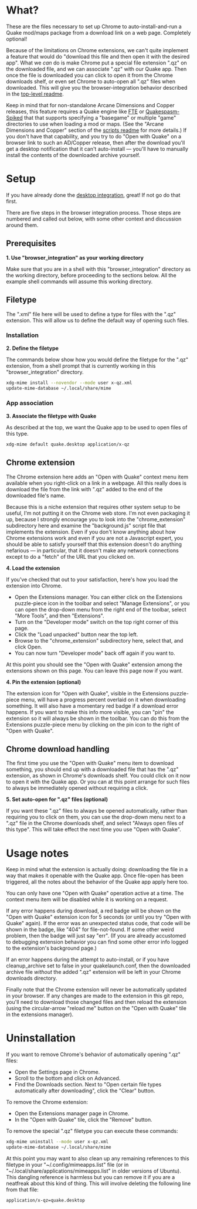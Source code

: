 # What?

These are the files necessary to set up Chrome to auto-install-and-run a Quake mod/maps package from a download link on a web page. Completely optional!

Because of the limitations on Chrome extensions, we can't quite implement a feature that would do "download this file and then open it with the desired app". What we *can* do is make Chrome put a special file extension ".qz" on the downloaded file, and we can associate ".qz" with our Quake app. Then once the file is downloaded you can click to open it from the Chrome downloads shelf, or even set Chrome to auto-open all ".qz" files when downloaded. This will give you the browser-integration behavior described in the [top-level readme](../README.md).

Keep in mind that for non-standalone Arcane Dimensions and Copper releases, this feature requires a Quake engine like [FTE](http://fte.triptohell.info/) or [Quakespasm-Spiked](http://triptohell.info/moodles/qss/) that that supports specifying a "basegame" or multiple "game" directories to use when loading a mod or maps. (See the "Arcane Dimensions and Copper" section of the [scripts readme](../scripts/README.md) for more details.) If you don't have that capability, and you try to do "Open with Quake" on a browser link to such an AD/Copper release, then after the download you'll get a desktop notification that it can't auto-install &mdash; you'll have to manually install the contents of the downloaded archive yourself.

# Setup

If you have already done the [desktop integration](../desktop_integration/README.md), great! If not go do that first.

There are five steps in the browser integration process. Those steps are numbered and called out below, with some other context and discussion around them.

## Prerequisites

**1. Use "browser_integration" as your working directory**

Make sure that you are in a shell with this "browser_integration" directory as the working directory, before proceeding to the sections below. All the example shell commands will assume this working directory.

## Filetype

The ".xml" file here will be used to define a type for files with the ".qz" extension. This will allow us to define the default way of opening such files.

### Installation

**2. Define the filetype**

The commands below show how you would define the filetype for the ".qz" extension, from a shell prompt that is currently working in this "browser_integration" directory.
```bash
xdg-mime install --novendor --mode user x-qz.xml
update-mime-database ~/.local/share/mime
```

### App association

**3. Associate the filetype with Quake**

As described at the top, we want the Quake app to be used to open files of this type.
```bash
xdg-mime default quake.desktop application/x-qz
```

## Chrome extension

The Chrome extension here adds an "Open with Quake" context menu item available when you right-click on a link in a webpage. All this really does is download the file from the link with ".qz" added to the end of the downloaded file's name.

Because this is a niche extension that requires other system setup to be useful, I'm not putting it on the Chrome web store. I'm not even packaging it up, because I strongly encourage you to look into the "chrome_extension" subdirectory here and examine the "background.js" script file that implements the extension. Even if you don't know anything about how Chrome extensions work and even if you are not a Javascript expert, you should be able to satisfy yourself that this extension doesn't do anything nefarious &mdash; in particular, that it doesn't make any network connections except to do a "fetch" of the URL that you clicked on.

**4. Load the extension**

If you've checked that out to your satisfaction, here's how you load the extension into Chrome.
* Open the Extensions manager. You can either click on the Extensions puzzle-piece icon in the toolbar and select "Manage Extensions", or you can open the drop-down menu from the right end of the toolbar, select "More Tools", and then "Extensions".
* Turn on the "Developer mode" switch on the top right corner of this page.
* Click the "Load unpacked" button near the top left.
* Browse to the "chrome_extension" subdirectory here, select that, and click Open.
* You can now turn "Developer mode" back off again if you want to.

At this point you should see the "Open with Quake" extension among the extensions shown on this page. You can leave this page now if you want.

**4. Pin the extension (optional)**

The extension icon for "Open with Quake", visible in the Extensions puzzle-piece menu, will have a progress percent overlaid on it when downloading something. It will also have a momentary red badge if a download error happens. If you want to make this info more visible, you can "pin" the extension so it will always be shown in the toolbar. You can do this from the Extensions puzzle-piece menu by clicking on the pin icon to the right of "Open with Quake".

## Chrome download handling

The first time you use the "Open with Quake" menu item to download something, you should end up with a downloaded file that has the ".qz" extension, as shown in Chrome's downloads shelf. You could click on it now to open it with the Quake app. Or you can at this point arrange for such files to always be immediately opened without requiring a click.

**5. Set auto-open for ".qz" files (optional)**

If you want these ".qz" files to always be opened automatically, rather than requiring you to click on them, you can use the drop-down menu next to a ".qz" file in the Chrome downloads shelf, and select "Always open files of this type". This will take effect the next time you use "Open with Quake".

# Usage notes

Keep in mind what the extension is actually doing: downloading the file in a way that makes it openable with the Quake app. Once file-open has been triggered, all the notes about the behavior of the Quake app apply here too.

You can only have one "Open with Quake" operation active at a time. The context menu item will be disabled while it is working on a request.

If any error happens during download, a red badge will be shown on the "Open with Quake" extension icon for 5 seconds (or until you try "Open with Quake" again). If the error was an unexpected status code, that code will be shown in the badge, like "404" for file-not-found. If some other weird problem, then the badge will just say "err". (If you are already accustomed to debugging extension behavior you can find some other error info logged to the extension's background page.)

If an error happens during the attempt to auto-install, or if you have cleanup_archive set to false in your quakelaunch.conf, then the downloaded archive file *without* the added ".qz" extension will be left in your Chrome downloads directory.

Finally note that the Chrome extension will never be automatically updated in your browser. If any changes are made to the extension in this git repo, you'll need to download those changed files and then reload the extension (using the circular-arrow "reload me" button on the "Open with Quake" tile in the extensions manager).

# Uninstallation

If you want to remove Chrome's behavior of automatically opening ".qz" files:
* Open the Settings page in Chrome.
* Scroll to the bottom and click on Advanced.
* Find the Downloads section. Next to "Open certain file types automatically after downloading", click the "Clear" button.

To remove the Chrome extension:
* Open the Extensions manager page in Chrome.
* In the "Open with Quake" tile, click the "Remove" button.

To remove the special ".qz" filetype you can execute these commands:
```bash
xdg-mime uninstall --mode user x-qz.xml
update-mime-database ~/.local/share/mime
```

At this point you may want to also clean up any remaining references to this filetype in your "\~/.config/mimeapps.list" file (or in "\~/.local/share/applications/mimeapps.list" in older versions of Ubuntu). This dangling reference is harmless but you can remove it if you are a neatfreak about this kind of thing. This will involve deleting the following line from that file:
```
application/x-qz=quake.desktop
```
